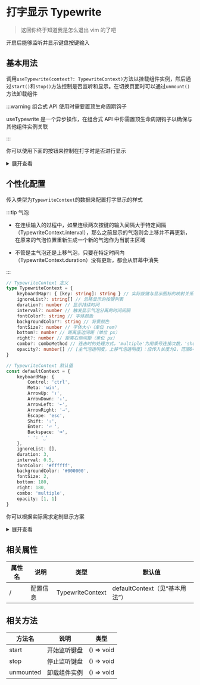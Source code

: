# 打字显示 Typewrite

> 这回你终于知道我是怎么退出 vim 的了吧

开启后能够监听并显示键盘按键输入

## 基本用法

调用`useTypewrite(context?: TypewriteContext)`方法以挂载组件实例，然后通过`start()`和`stop()`方法控制是否监听和显示。在切换页面时可以通过`unmount()`方法卸载组件

:::warning 组合式 API 使用时需要置顶生命周期钩子

useTypewrite 是一个异步操作，在组合式 API 中你需置顶生命周期钩子以确保与其他组件实例关联

:::

你可以使用下面的按钮来控制在打字时是否进行显示

<demo />

<details>
<summary>展开查看</summary>

:::code-group

```vue [ TypeScript ]
<template>
    <button @click="changeStatus">点击{{ status }}监听</button>
</template>

<script setup lang="ts">
import { ref, onUnmounted } from 'vue'
import { useTypewrite } from 'tea-design'

onUnmounted(() => {
    typewrite.unmount()
})

const typewrite = useTypewrite()

typewrite.start()

const status = ref<string>('关闭')
const changeStatus = () => {
    if (status.value === '关闭') {
        typewrite.stop()
        status.value = '开启'
    } else {
        typewrite.start()
        status.value = '关闭'
    }
}
</script>

<style lang="less" scoped>
button {
    background-color: #44bd87;
    padding: 15px 25px;
    border-radius: 5px;
    color: #ffffff;
    font-size: 1rem;
}
</style>
```

```vue [ JavaScript ]
<template>
    <button @click="changeStatus">点击{{ status }}监听</button>
</template>

<script setup>
import { ref, onUnmounted } from 'vue'
import { useTypewrite } from 'tea-design'

onUnmounted(() => {
    typewrite.unmount()
})

const typewrite = useTypewrite()

typewrite.start()

const status = ref('关闭')
const changeStatus = () => {
    if (status.value === '关闭') {
        typewrite.stop()
        status.value = '开启'
    } else {
        typewrite.start()
        status.value = '关闭'
    }
}
</script>

<style lang="less" scoped>
button {
    background-color: #44bd87;
    padding: 15px 25px;
    border-radius: 5px;
    color: #ffffff;
    font-size: 1rem;
}
</style>
```

:::

</details>

## 个性化配置

传入类型为`TypewriteContext`的数据来配置打字显示的样式

:::tip 气泡

-   在连续输入的过程中，如果连续两次按键的输入间隔大于特定间隔（TypewriteContext.interval），那么之前显示的气泡则会上移并不再更新，在原来的气泡位置重新生成一个新的气泡作为当前主区域

-   不管是主气泡还是上移气泡，只要在特定时间内（TypewriteContext.duration）没有更新，都会从屏幕中消失

:::

```ts
// TypewriteContext 定义
type TypewriteContext = {
    keyboardMap?: { [key: string]: string } // 实际按键与显示图标的映射关系
    ignoreList?: string[] // 忽略显示的按键列表
    duration?: number // 显示持续时间
    interval?: number // 触发显示气泡分离的时间间隔
    fontColor?: string // 字体颜色
    backgroundColor?: string // 背景颜色
    fontSize?: number // 字体大小（单位 rem）
    bottom?: number // 距离底边间距（单位 px）
    right?: number // 距离右侧间距（单位 px）
    combo?: comboMethod // 连击时的处理方式，'multiple'为用乘号连接次数，'showAll'为全部显示不做处理
    opacity?: number[] // [主气泡透明度，上移气泡透明度]：应传入长度为2，范围0~1的数组
}

// TypewriteContext 默认值
const defaultContext = {
    keyboardMap: {
        Control: 'ctrl',
        Meta: 'win',
        ArrowUp: '↑',
        ArrowDown: '↓',
        ArrowLeft: '←',
        ArrowRight: '→',
        Escape: 'esc',
        Shift: '⇧',
        Enter: '⏎ ',
        Backspace: '⌫',
        ' ': '⎵'
    },
    ignoreList: [],
    duration: 3,
    interval: 0.5,
    fontColor: '#ffffff',
    backgroundColor: '#000000',
    fontSize: 2,
    bottom: 180,
    right: 180,
    combo: 'multiple',
    opacity: [1, 1]
}
```

你可以根据实际需求定制显示方案

<config />

<details>
<summary>展开查看</summary>

:::code-group

```vue [ TypeScript ]
<template>
    <button @click="changeStatus">点击{{ status }}监听</button>
</template>

<script setup lang="ts">
import { ref, onUnmounted } from 'vue'
import { useTypewrite, type TypewriteContext } from 'tea-design'

const context: TypewriteContext = {
    keyboardMap: {
        Control: '⌃',
        Alt: '⌥',
        Escape: '⎋'
    },
    ignoreList: [' ', 'Enter', 'Meta'],
    fontColor: '#f278b6',
    backgroundColor: '#2d2e2f',
    bottom: 700,
    opacity: [0.8, 0.3],
    combo: 'showAll'
}

onUnmounted(() => {
    typewrite.unmount()
})

const typewrite = useTypewrite(context)

const status = ref<string>('开启')
const changeStatus = () => {
    if (status.value === '关闭') {
        typewrite.stop()
        status.value = '开启'
    } else {
        typewrite.start()
        status.value = '关闭'
    }
}
</script>

<style lang="less" scoped>
button {
    background-color: #027bd5;
    padding: 15px 25px;
    border-radius: 5px;
    color: #ffffff;
    font-size: 1rem;
}
</style>
```

```vue [ JavaScript ]
<template>
    <button @click="changeStatus">点击{{ status }}监听</button>
</template>

<script setup>
import { ref, onUnmounted } from 'vue'
import { useTypewrite } from 'tea-design'

const context = {
    keyboardMap: {
        Control: '⌃',
        Alt: '⌥',
        Escape: '⎋'
    },
    ignoreList: [' ', 'Enter', 'Meta'],
    fontColor: '#f278b6',
    backgroundColor: '#2d2e2f',
    bottom: 700,
    opacity: [0.8, 0.3],
    combo: 'showAll'
}

onUnmounted(() => {
    typewrite.unmount()
})

const typewrite = useTypewrite(context)

const status = ref('开启')
const changeStatus = () => {
    if (status.value === '关闭') {
        typewrite.stop()
        status.value = '开启'
    } else {
        typewrite.start()
        status.value = '关闭'
    }
}
</script>

<style lang="less" scoped>
button {
    background-color: #027bd5;
    padding: 15px 25px;
    border-radius: 5px;
    color: #ffffff;
    font-size: 1rem;
}
</style>
```

:::

</details>

## 相关属性

| 属性名 | 说明     | 类型             | 默认值                         |
| ------ | -------- | ---------------- | ------------------------------ |
| /      | 配置信息 | TypewriteContext | defaultContext（见“基本用法”） |

## 相关方法

| 方法名    | 说明         | 类型       |
| --------- | ------------ | ---------- |
| start     | 开始监听键盘 | () => void |
| stop      | 停止监听键盘 | () => void |
| unmounted | 卸载组件实例 | () => void |

<script setup>
import demo from './example/demo.vue'
import config from './example/config.vue'
</script>
